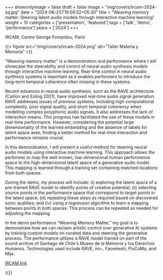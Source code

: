 +++
showonlyimage = false
draft = false
image = "img/covers/ircam-2024-sq.jpg"
date = "2024-06-25T19:59:22+05:30"
title = "Weaving memory matter: Steering latent audio models through interactive machine learning"
weight = 10
categories = ['presentation', 'featured']
tags = ['talk', 'demo', 'performance']
years = ['2024']
+++

IRCAM, Centre George Pompidou, Paris


<!--more-->

{{< figure src="/img/covers/ircam-2024.png" alt="Taller Materia y Memoria" >}}
 

“Weaving memory matter” is a demonstration and performance where I will showcase the steerability and control of neural audio synthesis models through interactive machine learning. Real-time control in neural audio synthesis systems is important as it enables performers to introduce the long-term temporal coherence often missing in these systems.

Recent advances in neural audio synthesis, such as the RAVE architecture (Caillon and Esling 2021), have improved real-time audio signal generation. RAVE addresses issues of previous systems, including high computational complexity, poor signal quality, and short temporal coherency when modelling complex polyphonic audio signals. It also addresses the lack of interaction means. This progress has facilitated the use of these models in real-time performance. However, considering the potential large dimensionality of the learned embedding and the absence of labels for latent space axes, finding a better method for real-time interaction and performance remains crucial.

In this demonstration, I will present a useful method for steering neural audio models using interactive machine learning. This approach allows the performer to map the well-known, low-dimensional human performance space to the high-dimensional latent space of a generative audio model. This mapping is learned through a training set containing matched locations from both spaces.

During the demo, my process will include: (i) exploring the latent space of a pre-trained RAVE model to identify points of creative potential; (ii) selecting source points in the performance space that correspond to target points in the latent space; (iii) repeating these steps as required based on discovered sonic qualities; and (iv) using a regression algorithm to learn a mapping between points in both spaces. This process can be repeated as needed for adjusting the mapping.

In the demo performance “Weaving Memory Matter,” my goal is to demonstrate how we can reclaim artistic control over generative AI systems by training custom models on curated data and steering the generative process. The performance utilizes a RAVE model trained on part of the sound archive of Santiago de Chile's Museo de la Memoria y los Derechos Humanos. Technologies used include RAVE, nn~, Facemesh, FluCoMa, and Max.


[IRCAM link](https://forum.ircam.fr/article/detail/weaving-memory-matter-steering-latent-audio-models-through-interactive-machine-learning/)




{{<youtube _czEdig5BNo>}} 


